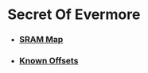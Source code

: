 ﻿# Secret Of Evermore

* ### [SRAM Map](Markdown/Items/Sram.md)
* ### [Known Offsets](Markdown/Offsets.md)
